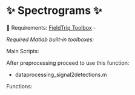 # **:sparkles: Spectrograms :sparkles:**


:pushpin: Requirements: [FieldTrip Toolbox](https://github.com/fieldtrip/fieldtrip) - 



_Required Matlab built-in toolboxes:_


Main Scripts:

After preprocessing proceed to use this function:

- dataprocessing_signal2detections.m 

Functions:


